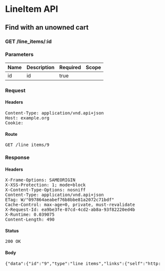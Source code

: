 # LineItem API

## Find with an unowned cart

### GET /line_items/:id

### Parameters

| Name | Description | Required | Scope |
|------|-------------|----------|-------|
| id |  id | true |  |

### Request

#### Headers

<pre>Content-Type: application/vnd.api+json
Host: example.org
Cookie: </pre>

#### Route

<pre>GET /line_items/9</pre>

### Response

#### Headers

<pre>X-Frame-Options: SAMEORIGIN
X-XSS-Protection: 1; mode=block
X-Content-Type-Options: nosniff
Content-Type: application/vnd.api+json
ETag: W/&quot;097864aeabef76b8bbe81a2072c71bdf&quot;
Cache-Control: max-age=0, private, must-revalidate
X-Request-Id: ea9be3fe-07cd-4cd2-ab8a-93f82220ed4b
X-Runtime: 0.039075
Content-Length: 490</pre>

#### Status

<pre>200 OK</pre>

#### Body

<pre>{"data":{"id":"9","type":"line_items","links":{"self":"http://example.org/line_items/9"},"attributes":{"cart_id":12,"sale_price":"5.0","list_price":"5.0","quantity":1,"created_at":"2018-02-28T15:46:46.176Z","updated_at":"2018-02-28T15:46:46.176Z","source_id":12,"source_type":"Item","source_sku":"IMASKU","source_name":"An Item","options":{}},"relationships":{"cart":{"links":{"self":"http://example.org/line_items/9/relationships/cart","related":"http://example.org/line_items/9/cart"}}}}}</pre>
